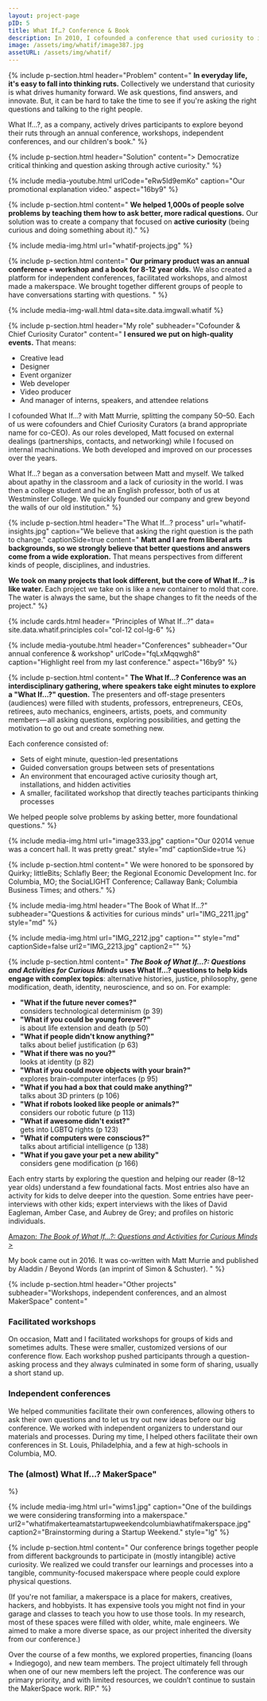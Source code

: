 ```yaml
---
layout: project-page
pID: 5
title: What If…? Conference & Book
description: In 2010, I cofounded a conference that used curiosity to inspire and provoke attendees into action. I ran the production side of the company, ensuring design and quality. A multifaceted company, we created conferences, workshops, independent conferences, and a book. We helped 1,000s of people solve problems by teaching them how to ask better, more radical questions.
image: /assets/img/whatif/image387.jpg
assetURL: /assets/img/whatif/
---
```


{% include p-section.html
   header="Problem"
   content="
**In everyday life, it's easy to fall into thinking ruts.** Collectively we understand that curiosity is what drives humanity forward. We ask questions, find answers, and innovate. But, it can be hard to take the time to see if you're asking the right questions and talking to the right people.

What If…?, as a company, actively drives participants to explore beyond their ruts through an annual conference, workshops, independent conferences, and our children's book."
%}

{% include p-section.html
   header="Solution"
   content="> Democratize critical thinking and question asking through active curiosity."
%}

{% include media-youtube.html
   urlCode="eRw5Id9emKo"
   caption="Our promotional explanation video."
   aspect="16by9"
%}

{% include p-section.html
   content="
**We helped 1,000s of people solve problems by teaching them how to ask better, more radical questions.** Our solution was to create a company that focused on **active curiosity** (being curious and doing something about it)."
%}

{% include media-img.html
   url="whatif-projects.jpg"
%}

{% include p-section.html
   content="
**Our primary product was an annual conference + workshop and a book for 8-12 year olds.** We also created a platform for independent conferences, facilitated workshops, and almost made a makerspace. We brought together different groups of people to have conversations starting with questions. "
%}

{% include media-img-wall.html
   data=site.data.imgwall.whatif
%}

{% include p-section.html
   header="My role"
   subheader="Cofounder & Chief Curiosity Curator"
   content="
**I ensured we put on high-quality events.** That means:
- Creative lead
- Designer
- Event organizer
- Web developer
- Video producer
- And manager of interns, speakers, and attendee relations

I cofounded What If…? with Matt Murrie, splitting the company 50–50. Each of us were cofounders and Chief Curiosity Curators (a brand appropriate name for co-CEO). As our roles developed, Matt focused on external dealings (partnerships, contacts, and networking) while I focused on internal machinations. We both developed and improved on our processes over the years.

What If…? began as a conversation between Matt and myself. We talked about apathy in the classroom and a lack of curiosity in the world. I was then a college student and he an English professor, both of us at Westminster College. We quickly founded our company and grew beyond the walls of our old institution."
%}

{% include p-section.html
   header="The What If…? process"
   url="whatif-insights.jpg"
   caption="We believe that asking the right question is the path to change."
   captionSide=true
   content="
**Matt and I are from liberal arts backgrounds, so we strongly believe that better questions and answers come from a wide exploration.** That means perspectives from different kinds of people, disciplines, and industries.

**We took on many projects that look different, but the core of What If…? is like water.** Each project we take on is like a new container to mold that core. The water is always the same, but the shape changes to fit the needs of the project."
%}

{% include cards.html
   header= "Principles of What If…?"
   data= site.data.whatif.principles
   col="col-12 col-lg-6"
%}

{% include media-youtube.html
   header="Conferences"
   subheader="Our annual conference & workshop"
   urlCode="fqLxMqqwgh8"
   caption="Highlight reel from my last conference."
   aspect="16by9"
%}

{% include p-section.html
   content="
**The What If…? Conference was an interdisciplinary gathering, where speakers take eight minutes to explore a \"What If…?\" question.** The presenters and off-stage presenters (audiences) were filled with students, professors, entrepreneurs, CEOs, retirees, auto mechanics, engineers, artists, poets, and community members — all asking questions, exploring possibilities, and getting the motivation to go out and create something new.

Each conference consisted of:
- Sets of eight minute, question-led presentations
- Guided conversation groups between sets of presentations
- An environment that encouraged active curiosity though art, installations, and hidden activities
- A smaller, facilitated workshop that directly teaches participants thinking processes

We helped people solve problems by asking better, more foundational questions."
%}

{% include media-img.html
   url="image333.jpg"
   caption="Our 02014 venue was a concert hall. It was pretty great."
   style="md"
   captionSide=true
%}

{% include p-section.html
   content="
We were honored to be sponsored by Quirky; littleBits; Schlafly Beer; the Regional Economic Development Inc. for Columbia, MO; the SociaLIGHT Conference; Callaway Bank; Columbia Business Times; and others."
%}


{% include media-img.html
   header="The Book of What If…?"
   subheader="Questions & activities for curious minds"
   url="IMG_2211.jpg"
   style="md"
%}

{% include media-img.html
   url="IMG_2212.jpg"
   caption=""
   style="md"
   captionSide=false
   url2="IMG_2213.jpg"
   caption2=""
%}

{% include p-section.html
   content="
**_The Book of What If…?: Questions and Activities for Curious Minds_ uses What If…? questions to help kids engage with complex topics**: alternative histories, justice, philosophy, gene modification, death, identity, neuroscience, and so on. For example:

- **\"What if the future never comes?\"** <br>considers technological determinism (p 39)
- **\"What if you could be young forever?\"** <br>is about life extension and death (p 50)
- **\"What if people didn\'t know anything?\"** <br>talks about belief justification (p 63)
- **\"What if there was no you?\"** <br>looks at identity (p 82)
- **\"What if you could move objects with your brain?\"** <br>explores brain-computer interfaces (p 95)
- **\"What if you had a box that could make anything?\"** <br>talks about 3D printers (p 106)
- **\"What if robots looked like people or animals?\"** <br>considers our robotic future (p 113)
- **\"What if awesome didn\'t exist?\"** <br>gets into LGBTQ rights (p 123)
- **\"What if computers were conscious?\"** <br>talks about artificial intelligence (p 138)
- **\"What if you gave your pet a new ability\"** <br>considers gene modification (p 166)

Each entry starts by exploring the question and helping our reader (8–12 year olds) understand a few foundational facts. Most entries also have an activity for kids to delve deeper into the question. Some entries have peer-interviews with other kids; expert interviews with the likes of David Eagleman, Amber Case, and Aubrey de Grey; and profiles on historic individuals.

<a class='btn btn-outline' href='http://amzn.com/1582705291' target='_blank'>Amazon: _The Book of What If…?: Questions and Activities for Curious Minds_ ></a>

My book came out in 2016. It was co-written with Matt Murrie and published by Aladdin / Beyond Words (an imprint of Simon & Schuster).
"
%}

{% include p-section.html
   header="Other projects"
   subheader="Workshops, independent conferences, and an almost MakerSpace"
   content="
### Facilitated workshops
On occasion, Matt and I facilitated workshops for groups of kids and sometimes adults. These were smaller, customized versions of our conference flow. Each workshop pushed participants through a question-asking process and they always culminated in some form of sharing, usually a short stand up.

### Independent conferences
We helped communities facilitate their own conferences, allowing others to ask their own questions and to let us try out new ideas before our big conference. We worked with independent organizers to understand our materials and processes. During my time, I helped others facilitate their own conferences in St. Louis, Philadelphia, and a few at high-schools in Columbia, MO.

### The (almost) What If…? MakerSpace"
%}

{% include media-img.html
   url="wims1.jpg"
   caption="One of the buildings we were considering transforming into a makerspace."
   url2="whatifmakerteamatstartupweekendcolumbiawhatifmakerspace.jpg"
   caption2="Brainstorming during a Startup Weekend."
   style="lg"
%}

{% include p-section.html
   content="
Our conference brings together people from different backgrounds to participate in (mostly intangible) active curiosity. We realized we could transfer our learnings and processes into a tangible, community-focused makerspace where people could explore physical questions.

(If you're not familiar, a makerspace is a place for makers, creatives, hackers, and hobbyists. It has expensive tools you might not find in your garage and classes to teach you how to use those tools. In my research, most of these spaces were filled with older, white, male engineers. We aimed to make a more diverse space, as our project inherited the diversity from our conference.)

Over the course of a few months, we explored properties, financing (loans + Indiegogo), and new team members. The project ultimately fell through when one of our new members left the project. The conference was our primary priority, and with limited resources, we couldn’t continue to sustain the MakerSpace work. RIP."
%}
